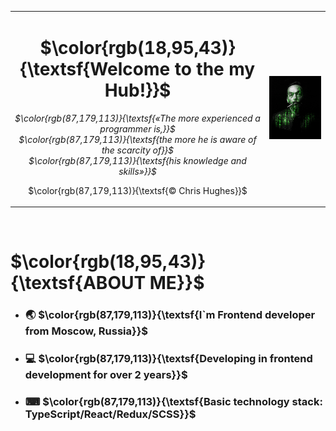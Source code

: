 <div id="header" align="center">
    <table>
        <td align = "center">
            <h1 color = "green" >
                $\color{rgb(18,95,43)}{\textsf{Welcome to the my Hub!}}$
            </h1>
            <p><i>$\color{rgb(87,179,113)}{\textsf{«The more experienced a programmer is,}}$<br>$\color{rgb(87,179,113)}{\textsf{the more he is aware of the scarcity of}}$<br>$\color{rgb(87,179,113)}{\textsf{his knowledge and skills»}}$</i></p>
            <p>$\color{rgb(87,179,113)}{\textsf{© Chris Hughes}}$</p>
        </td>
        <td>
            <img src="./assets/main.gif" width="500"/>
        </td>
    </table>
</div>
<br/>
<div>
    <h1>$\color{rgb(18,95,43)}{\textsf{ABOUT ME}}$</h1>
    <ul>
        <li>
            <h3>🌏 $\color{rgb(87,179,113)}{\textsf{I`m Frontend developer from Moscow, Russia}}$</h3>
        </li>
        <li>
            <h3>💻 $\color{rgb(87,179,113)}{\textsf{Developing in frontend development for over 2 years}}$</h3>
        </li>
        <li>
            <h3>⌨ $\color{rgb(87,179,113)}{\textsf{Basic technology stack: TypeScript/React/Redux/SCSS}}$</h3>
        </li>
    </ul>
</div>
